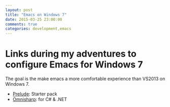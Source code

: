 ```yaml
---
layout: post
title: "Emacs on Windows 7"
date: 2015-03-25 23:00:00
comments: true
categories: development,emacs
---
```


# Links during my adventures to configure Emacs for Windows 7

The goal is the make emacs a more comfortable experience than VS2013 on Windows 7.

* [Prelude](http://github.com/bbatsov/prelude): Starter pack
* [Omnisharp](http://www.omnisharp.net/): for C# & .NET
